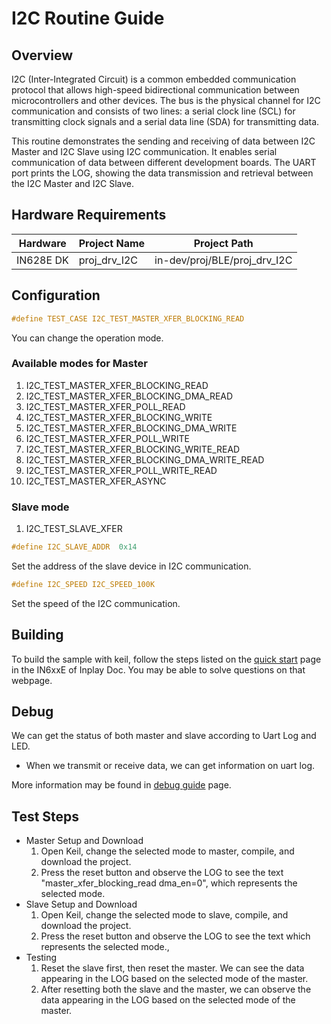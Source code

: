 # I2C Routine Guide

## Overview

I2C (Inter-Integrated Circuit) is a common embedded communication protocol that allows high-speed bidirectional communication between microcontrollers and other devices. The bus is the physical channel for I2C communication and consists of two lines: a serial clock line (SCL) for transmitting clock signals and a serial data line (SDA) for transmitting data.

This routine demonstrates the sending and receiving of data between I2C Master and I2C Slave using I2C communication. It enables serial communication of data between different development boards. The UART port prints the LOG, showing the data transmission and retrieval between the I2C Master and I2C Slave.



## Hardware Requirements

| Hardware  | Project Name | Project Path                 |
| --------- | ------------ | ---------------------------- |
| IN628E DK | proj_drv_I2C | in-dev/proj/BLE/proj_drv_I2C |



## Configuration

```c
#define TEST_CASE I2C_TEST_MASTER_XFER_BLOCKING_READ
```

You can change the operation mode.

### Available modes for Master

1. I2C_TEST_MASTER_XFER_BLOCKING_READ
2. I2C_TEST_MASTER_XFER_BLOCKING_DMA_READ
3. I2C_TEST_MASTER_XFER_POLL_READ
4. I2C_TEST_MASTER_XFER_BLOCKING_WRITE
5. I2C_TEST_MASTER_XFER_BLOCKING_DMA_WRITE
6. I2C_TEST_MASTER_XFER_POLL_WRITE
7. I2C_TEST_MASTER_XFER_BLOCKING_WRITE_READ
8. I2C_TEST_MASTER_XFER_BLOCKING_DMA_WRITE_READ
9. I2C_TEST_MASTER_XFER_POLL_WRITE_READ
10. I2C_TEST_MASTER_XFER_ASYNC

### Slave mode

1. I2C_TEST_SLAVE_XFER



```c
#define I2C_SLAVE_ADDR  0x14
```

Set the address of the slave device in I2C communication.



```c
#define I2C_SPEED I2C_SPEED_100K
```

Set the speed of the I2C communication.



## Building

To build the sample with keil, follow the steps listed on the [quick start](https://inplay-inc.github.io/docs/in6xxe/quick-start.html) page in the IN6xxE  of Inplay Doc. You may be able to solve questions on that webpage.



## Debug

We can get the status of both master and slave according to Uart Log and LED.

- When we transmit or receive data, we can get information on uart log.

More information may be found in  [debug guide](https://inplay-inc.github.io/docs/in6xxe/samples/Debug-Guide) page.



## Test Steps

- Master Setup and Download
  1. Open Keil, change the selected mode to master, compile, and download the project.
  2. Press the reset button and observe the LOG to see the text "master_xfer_blocking_read dma_en=0", which represents the selected mode.
- Slave Setup and Download
  1. Open Keil, change the selected mode to slave, compile, and download the project.
  2. Press the reset button and observe the LOG to see the text which represents the selected mode., 
- Testing
  1. Reset the slave first, then reset the master. We can see the data appearing in the LOG based on the selected mode of the master.
  2. After resetting both the slave and the master, we can observe the data appearing in the LOG based on the selected mode of the master.